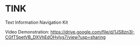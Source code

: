 # TINK
Text Information Navigation Kit

Video Demonstration: https://drive.google.com/file/d/1JS8zn3I-CGfT5petVB_DXVhEdOHyIys7/view?usp=sharing
